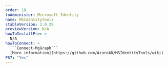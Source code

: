 ```yaml
---
order: 18
toAdminister: Microsoft Identity
name: MSIdentityTools
stableVersion: 2.0.29
previewVersion: N/A
howToInstallPre: >
  N/A
howToConnect: >
  ```Connect-MgGraph```
  [More information](https://github.com/AzureAD/MSIdentityTools/wiki)
PS7: "Yes"
---
```

